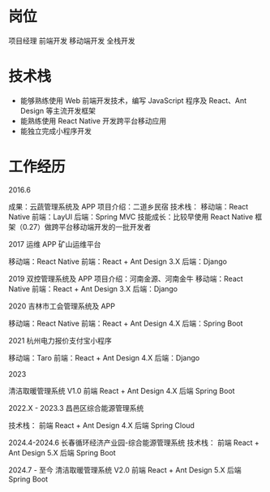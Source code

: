 # 岗位

项目经理
前端开发
移动端开发
全栈开发

# 技术栈

- 能够熟练使用 Web 前端开发技术，编写 JavaScript 程序及 React、Ant Design 等主流开发框架
- 能熟练使用 React Native 开发跨平台移动应用
- 能独立完成小程序开发

# 工作经历

2016.6

成果：云蔬管理系统及 APP
项目介绍：二道乡民宿
技术栈：
移动端：React Native
前端：LayUI
后端：Spring MVC
技能成长：比较早使用 React Native 框架（0.27）做跨平台移动端开发的一批开发者

2017 运维 APP 矿山运维平台

移动端：React Native
前端：React + Ant Design 3.X
后端：Django

2019 双控管理系统及 APP
项目介绍：河南金源、河南金牛
移动端：React Native
前端：React + Ant Design 3.X
后端：Django

2020 吉林市工会管理系统及 APP

移动端：React Native
前端：React + Ant Design 4.X
后端：Spring Boot

2021 杭州电力报价支付宝小程序

移动端：Taro
前端：React + Ant Design 4.X
后端：Django

2023

清洁取暖管理系统 V1.0
前端 React + Ant Design 4.X
后端 Spring Boot

2022.X - 2023.3
昌邑区综合能源管理系统

技术栈：
前端 React + Ant Design 4.X
后端 Spring Cloud

2024.4-2024.6
长春循环经济产业园-综合能源管理系统
技术栈：
前端 React + Ant Design 5.X
后端 Spring Boot

2024.7 - 至今
清洁取暖管理系统 V2.0
前端 React + Ant Design 5.X
后端 Spring Boot
